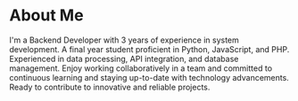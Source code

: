 # About Me

I'm a Backend Developer with 3 years of experience in system development. A final year student proficient in Python, JavaScript, and PHP. Experienced in data processing, API integration, and database management. Enjoy working collaboratively in a team and committed to continuous learning and staying up-to-date with technology advancements. Ready to contribute to innovative and reliable projects.
